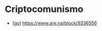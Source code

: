 # Criptocomunismo

- [[go]] https://www.are.na/block/9336556


[//begin]: # "Autogenerated link references for markdown compatibility"
[go]: go "Go"
[//end]: # "Autogenerated link references"